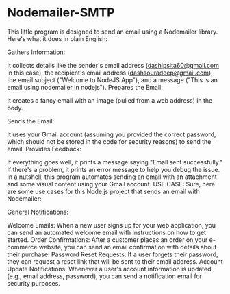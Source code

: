 # Nodemailer-SMTP
This little program is designed to send an email using a Nodemailer library. Here's what it does in plain English:

Gathers Information:

It collects details like the sender's email address (dashipsita60@gmail.com in this case), the recipient's email address (dashsouradeep@gmail.com), the email subject ("Welcome to NodeJS App"), and a message ("This is an email using nodemailer in nodejs").
Prepares the Email:

It creates a fancy email with an image (pulled from a web address) in the body.

Sends the Email:

It uses your Gmail account (assuming you provided the correct password, which should not be stored in the code for security reasons) to send the email.
Provides Feedback:

If everything goes well, it prints a message saying "Email sent successfully."
If there's a problem, it prints an error message to help you debug the issue.
In a nutshell, this program automates sending an email with an attachment and some visual content using your Gmail account.
USE CASE:
Sure, here are some use cases for this Node.js project that sends an email with Nodemailer:

General Notifications:

Welcome Emails: When a new user signs up for your web application, you can send an automated welcome email with instructions on how to get started.
Order Confirmations: After a customer places an order on your e-commerce website, you can send an email confirmation with details about their purchase.
Password Reset Requests: If a user forgets their password, they can request a reset link that will be sent to their email address.
Account Update Notifications: Whenever a user's account information is updated (e.g., email address, password), you can send a notification email for security purposes.
